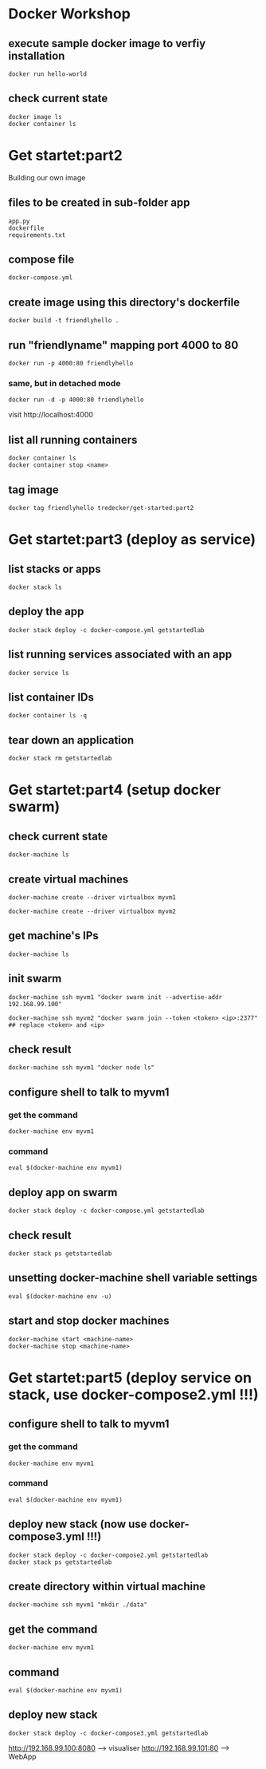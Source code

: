 # Docker Workshop


## execute sample docker image to verfiy installation
	docker run hello-world

## check current state
	docker image ls
	docker container ls

# Get startet:part2 
Building our own image
## files to be created in sub-folder app

	app.py
	dockerfile
	requirements.txt

## compose file
	
	docker-compose.yml

## create image using this directory's dockerfile
	docker build -t friendlyhello .

## run "friendlyname" mapping port 4000 to 80
	docker run -p 4000:80 friendlyhello

### same, but in detached mode
	docker run -d -p 4000:80 friendlyhello         

visit http://localhost:4000

## list all running containers
	docker container ls
	docker container stop <name>

## tag image
	docker tag friendlyhello tredecker/get-started:part2  


# Get startet:part3 (deploy as service)
## list stacks or apps
	docker stack ls                                            

## deploy the app
	docker stack deploy -c docker-compose.yml getstartedlab

## list running services associated with an app
	docker service ls 
## list container IDs
	docker container ls -q                                      
## tear down an application
	docker stack rm getstartedlab                             

# Get startet:part4 (setup docker swarm)

## check current state
	docker-machine ls

## create virtual machines
	docker-machine create --driver virtualbox myvm1

	docker-machine create --driver virtualbox myvm2

## get machine's IPs
	docker-machine ls

## init swarm
	docker-machine ssh myvm1 "docker swarm init --advertise-addr 192.168.99.100"

	docker-machine ssh myvm2 "docker swarm join --token <token> <ip>:2377" ## replace <token> and <ip>

## check result
	docker-machine ssh myvm1 "docker node ls"

## configure shell to talk to myvm1
### get the command
	docker-machine env myvm1
### command
	eval $(docker-machine env myvm1)

## deploy app on swarm
	docker stack deploy -c docker-compose.yml getstartedlab

## check result
	docker stack ps getstartedlab

## unsetting docker-machine shell variable settings
	eval $(docker-machine env -u)

## start and stop docker machines
	docker-machine start <machine-name>
	docker-machine stop <machine-name>

# Get startet:part5 (deploy service on stack, use docker-compose2.yml !!!)

## configure shell to talk to myvm1
### get the command
	docker-machine env myvm1
### command
	eval $(docker-machine env myvm1)

## deploy new stack (now use docker-compose3.yml !!!)
	docker stack deploy -c docker-compose2.yml getstartedlab
	docker stack ps getstartedlab

## create directory within virtual machine
	docker-machine ssh myvm1 "mkdir ./data"

## get the command
	docker-machine env myvm1
## command
	eval $(docker-machine env myvm1)

## deploy new stack
	docker stack deploy -c docker-compose3.yml getstartedlab

http://192.168.99.100:8080 --> visualiser
http://192.168.99.101:80   --> WebApp
